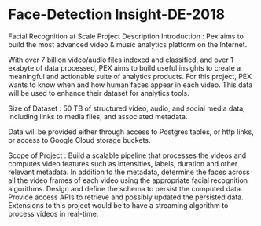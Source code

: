 # Face-Detection Insight-DE-2018
Facial Recognition at Scale 
Project Description
Introduction :
  Pex aims to build the most advanced video & music analytics platform on the Internet.

With over 7 billion video/audio files indexed and classified, and over 1 exabyte of data processed, PEX aims to build useful insights to create a meaningful and actionable suite of analytics products. For this project, PEX wants to know when and how human faces appear in each video. This data will be used to enhance their dataset for analytics tools.

Size of Dataset :
  50 TB of structured video, audio, and social media data, including links to media files, and associated metadata. 
  
  Data will be provided either through access to Postgres tables, or http links, or access to Google Cloud storage buckets.

Scope of Project : 
  Build a scalable pipeline that processes the videos and computes video features such as intensities, labels, duration and other relevant metadata. In addition to the metadata, determine the faces across all the video frames of each video using the appropriate facial recognition algorithms. Design and define the schema to persist the computed data. Provide access APIs to retrieve and possibly updated the persisted data.
  Extensions to this project would be to have a streaming algorithm to process videos in real-time.
  

